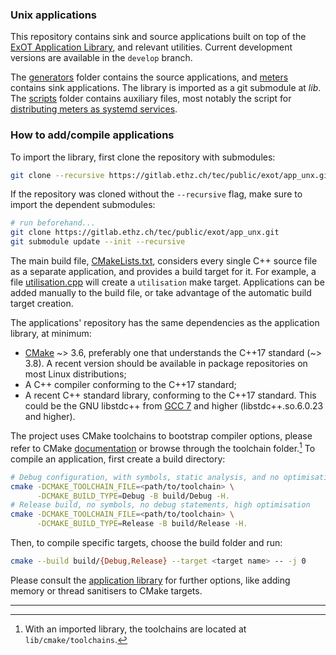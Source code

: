 ### Unix applications

This repository contains sink and source applications built on top of the [ExOT Application Library](https://gitlab.ethz.ch/tec/public/exot/app_lib), and relevant utilities. Current development versions are available in the `develop` branch.

The [generators](generators) folder contains the source applications, and [meters](meters) contains sink applications. The library is imported as a git submodule at *lib*. The [scripts](scripts) folder contains auxiliary files, most notably the script for [distributing meters as systemd services](scripts/pack-for-distribution.sh).

### How to add/compile applications

To import the library, first clone the repository with submodules:

~~~sh
git clone --recursive https://gitlab.ethz.ch/tec/public/exot/app_unx.git
~~~

If the repository was cloned without the `--recursive` flag, make sure to import the dependent submodules:

~~~sh
# run beforehand...
git clone https://gitlab.ethz.ch/tec/public/exot/app_unx.git
git submodule update --init --recursive
~~~

The main build file, [CMakeLists.txt](CMakeLists.txt), considers every single C++ source file as a separate application, and provides a build target for it. For example, a file [utilisation.cpp](meters/utilisation.cpp) will create a `utilisation` make target. Applications can be added manually to the build file, or take advantage of the automatic build target creation.

The applications' repository has the same dependencies as the application library, at minimum:

- [CMake] ~> 3.6, preferably one that understands the C++17 standard (~> 3.8). A recent version should be available in package repositories on most Linux distributions;
- A C++ compiler conforming to the C++17 standard;
- A recent C++ standard library, conforming to the C++17 standard. This could be the GNU libstdc++ from [GCC 7] and higher (libstdc++.so.6.0.23 and higher).

[CMake]: https://cmake.org
[GCC 7]: https://gcc.gnu.org/projects/cxx-status.html#cxx17

The project uses CMake toolchains to bootstrap compiler options, please refer to CMake [documentation](https://cmake.org/cmake/help/latest/manual/cmake-toolchains.7.html) or browse through the toolchain folder.[^1] To compile an application, first create a build directory:

~~~sh
# Debug configuration, with symbols, static analysis, and no optimisation
cmake -DCMAKE_TOOLCHAIN_FILE=<path/to/toolchain> \
      -DCMAKE_BUILD_TYPE=Debug -B build/Debug -H.
# Release build, no symbols, no debug statements, high optimisation
cmake -DCMAKE_TOOLCHAIN_FILE=<path/to/toolchain> \
      -DCMAKE_BUILD_TYPE=Release -B build/Release -H.
~~~

Then, to compile specific targets, choose the build folder and run:

```sh
cmake --build build/{Debug,Release} --target <target name> -- -j 0
```

Please consult the [application library](https://gitlab.ethz.ch/tec/public/exot/app_lib) for further options, like adding memory or thread sanitisers to CMake targets.

---

[^1]: With an imported library, the toolchains are located at `lib/cmake/toolchains`.

